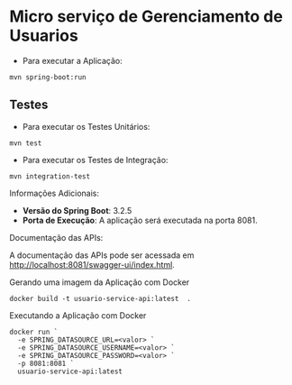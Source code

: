 # Micro serviço de Gerenciamento de Usuarios

- Para executar a Aplicação:
```shell
mvn spring-boot:run
```
## Testes

- Para executar os Testes Unitários:
```shell
mvn test
```
- Para executar os Testes de Integração:
```shell
mvn integration-test
```

Informações Adicionais:

- **Versão do Spring Boot**: 3.2.5
- **Porta de Execução**: A aplicação será executada na porta 8081.

Documentação das APIs:

A documentação das APIs pode ser acessada em [http://localhost:8081/swagger-ui/index.html](http://localhost:8081/swagger-ui/index.html).

Gerando uma imagem  da Aplicação com Docker
```shell
docker build -t usuario-service-api:latest  .
```
Executando a Aplicação com Docker
```shell
docker run `
  -e SPRING_DATASOURCE_URL=<valor> `
  -e SPRING_DATASOURCE_USERNAME=<valor> `
  -e SPRING_DATASOURCE_PASSWORD=<valor> `
  -p 8081:8081 `
  usuario-service-api:latest
```
